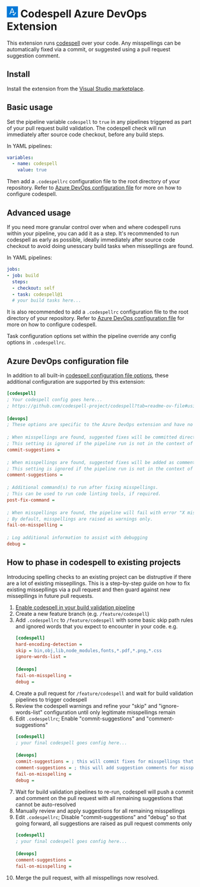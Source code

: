<h1>
    <picture>
        <img src="https://raw.githubusercontent.com/rhyskoedijk/codespell-azure-devops/main/images/icon.png" alt="Codespell" width="30" height="30" />
    </picture>
    <span>Codespell Azure DevOps Extension</span>
</h1>

This extension runs [codespell](https://github.com/codespell-project/codespell) over your code. Any misspellings can be automatically fixed via a commit, or suggested using a pull request suggestion comment.

## Install

Install the extension from the [Visual Studio marketplace](https://marketplace.visualstudio.com/items?itemName=rhyskoedijk.codespell).

## Basic usage
Set the pipeline variable `codespell` to `true` in any pipelines triggered as part of your pull request build validation. The codespell check will run immediately after source code checkout, before any build steps. 

In YAML pipelines:
```yaml
variables:
  - name: codespell
    value: true
```

Then add a `.codespellrc` configuration file to the root directory of your repository. Refer to [Azure DevOps configuration file](#azure-devops-configuration-file) for more on how to configure codespell.


## Advanced usage
If you need more granular control over when and where codespell runs within your pipeline, you can add it as a step. It's recommended to run codespell as early as possible, ideally immediately after source code checkout to avoid doing unesscary build tasks when missepllings are found.

In YAML pipelines:

```yaml
jobs:
- job: build
  steps:
  - checkout: self
  - task: codespell@1
  # your build tasks here...
```

 It is also recommended to add a `.codespellrc`  configuration file to the root directory of your repository. Refer to [Azure DevOps configuration file](#azure-devops-configuration-file) for more on how to configure codespell.

Task configuration options set within the pipeline override any config options in `.codespellrc`.

## Azure DevOps configuration file
In addition to all built-in [codespell configuration file options](https://github.com/codespell-project/codespell?tab=readme-ov-file#using-a-config-file), these additional configuration are supported by this extension:

```ini
[codespell]
; Your codespell config goes here...
; https://github.com/codespell-project/codespell?tab=readme-ov-file#using-a-config-file

[devops]
; These options are specific to the Azure DevOps extension and have no effect if codespell is run manually.

; When misspellings are found, suggested fixes will be committed directly to the source branch of the pull request associated with the run.
; This setting is ignored if the pipeline run is not in the context of a pull request.
commit-suggestions = 

; When misspellings are found, suggested fixes will be added as comments to the pull request associated with the run.
; This setting is ignored if the pipeline run is not in the context of a pull request.
comment-suggestions = 

; Additional command(s) to run after fixing misspellings.
; This can be used to run code linting tools, if required.
post-fix-command = 

; When misspellings are found, the pipeline will fail with error "X misspellings found".
; By default, misspellings are raised as warnings only.
fail-on-misspelling = 

; Log additional information to assist with debugging
debug = 
```

## How to phase in codespell to existing projects

Introducing spelling checks to an existing project can be distruptive if there are a lot of existing missepllings. This is a step-by-step guide on how to fix existing missepllings via a pull request and then guard against new missepllings in future pull requests.

1. [Enable codespell in your build validation pipeline](#basic-usage)
1. Create a new feature branch (e.g. `/feature/codespell`)
1. Add `.codespellrc` to `/feature/codespell` with some basic skip path rules and ignored words that you expect to encounter in your code. e.g.
    ```ini
    [codespell]
    hard-encoding-detection = 
    skip = bin,obj,lib,node_modules,fonts,*.pdf,*.png,*.css
    ignore-words-list = 
    
    [devops]
    fail-on-misspelling = 
    debug = 
    ```
1. Create a pull request for `/feature/codespell` and wait for build validation pipelines to trigger codespell
1. Review the codespell warnings and refine your "skip" and "ignore-words-list" configuration until only legitimate misspellings remain
1. Edit `.codespellrc`; Enable "commit-suggestions" and "comment-suggestions"
    ```ini
    [codespell]
    ; your final codespell goes config here...

    [devops]
    commit-suggestions = ; this will commit fixes for misspellings that can be automatically resolved
    comment-suggestions = ; this will add suggestion comments for misspellings that have multiple options and require manual intervention
    fail-on-misspelling = 
    debug = 
    ```
1. Wait for build validation pipelines to re-run, codespell will push a commit and comment on the pull request with all remaining suggestions that cannot be auto-resolved
1. Manually review and apply suggestions for all remaining misspellings
1. Edit `.codespellrc`; Disable "commit-suggestions" and "debug" so that going forward, all suggestions are raised as pull request comments only
    ```ini
    [codespell]
    ; your final codespell goes config here...

    [devops]
    comment-suggestions = 
    fail-on-misspelling = 
    ```
1. Merge the pull request, with all misspellings now resolved.

